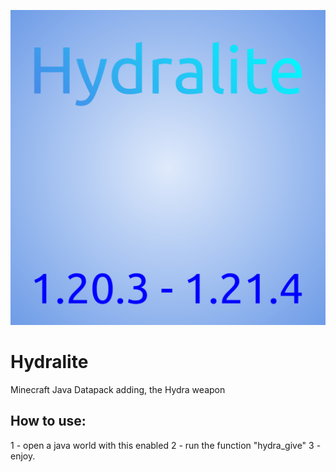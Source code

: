 <img src="pack.png"></img><br>
# Hydralite
Minecraft Java Datapack adding, the Hydra weapon
<h2>How to use:</h2>
1 - open a java world with this enabled
2 - run the function "hydra_give"
3 - enjoy.
